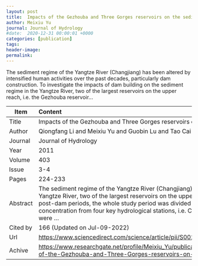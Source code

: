 ```yaml
---
layout: post
title:  Impacts of the Gezhouba and Three Gorges reservoirs on the sediment regime in the Yangtze River China
author: Meixiu Yu
journal: Journal of Hydrology
#date:  2020-12-31 00:00:01 +0000
categories: [publication]
tags: 
header-image: 
permalink: 
---
```

The sediment regime of the Yangtze River (Changjiang) has been altered by intensified human activities over the past decades, particularly dam construction. To investigate the impacts of dam building on the sediment regime in the Yangtze River, two of the largest reservoirs on the upper reach, i.e. the Gezhouba reservoir...
<!--the above is the excerpt-->
<!--more-->
<!--the following is the text-->


| Item           | Content    |
| ---------------|:------------|
| Title          | Impacts of the Gezhouba and Three Gorges reservoirs on the sediment regime in the Yangtze River China     |
| Author         | Qiongfang Li and Meixiu Yu and Guobin Lu and Tao Cai and Xue Bai and Ziqiang Xia    |
| Journal        | Journal of Hydrology   |
| Year           | 2011  |
| Volume         | 403	   |
| Issue          | 3-4	   |
| Pages          | 224-233	   |
| Abstract       | The sediment regime of the Yangtze River (Changjiang) has been altered by intensified human activities over the past decades, particularly dam construction. To investigate the impacts of dam building on the sediment regime in the Yangtze River, two of the largest reservoirs on the upper reach, i.e. the Gezhouba reservoir and the Three Gorges reservoir, have been selected as case study sites. To analyze the changes in sediment regime between pre-dam and post-dam periods, the whole study period was divided into three sub-periods according to the years when these two reservoirs started to store water. On the basis of the time series of daily water discharge and sediment concentration from four key hydrological stations, i.e. Cuntan, Yichang, Hankou and Datong, the alterations of annual, seasonal, monthly and daily sediment regimes in different sub-periods were investigated and the driving forces were …	 |
| Cited by		 | 166 (Updated on Jul-09-2022)   |
| Url  			 | <https://www.sciencedirect.com/science/article/pii/S002216941100223X>		 |
| Achive 	     | <https://www.researchgate.net/profile/Meixiu_Yu/publication/229170565_Impacts_of_the_Gezhouba_and_Three_Gorges_reservoirs_on_the_sediment_regime_in_the_Yangtze_River_China/links/5b163998a6fdcc31bbf542fa/Impacts-of-the-Gezhouba-and-Three-Gorges-reservoirs-on-the-sediment-regime-in-the-Yangtze-River-China.pdf>		 |

